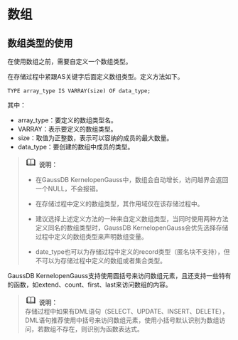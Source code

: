 # 数组<a name="ZH-CN_TOPIC_0289900692"></a>

## 数组类型的使用<a name="zh-cn_topic_0283137521_zh-cn_topic_0237122214_zh-cn_topic_0059778979_s9b23a1cdca6042f3ae428afa25038607"></a>

在使用数组之前，需要自定义一个数组类型。

在存储过程中紧跟AS关键字后面定义数组类型。定义方法如下。

```
TYPE array_type IS VARRAY(size) OF data_type;
```

其中：

-   array\_type：要定义的数组类型名。
-   VARRAY：表示要定义的数组类型。
-   size：取值为正整数，表示可以容纳的成员的最大数量。
-   data\_type：要创建的数组中成员的类型。

>![](public_sys-resources/icon-note.gif) **说明：**  
>-   在GaussDB KernelopenGauss中，数组会自动增长，访问越界会返回一个NULL，不会报错。
>
>-   在存储过程中定义的数组类型，其作用域仅在该存储过程中。
> 
>-   建议选择上述定义方法的一种来自定义数组类型，当同时使用两种方法定义同名的数组类型时，GaussDB KernelopenGauss会优先选择存储过程中定义的数组类型来声明数组变量。
> 
>-   date_type也可以为存储过程中定义的record类型（匿名块不支持），但不可以为存储过程中定义的数组或者集合类型。

GaussDB KernelopenGauss支持使用圆括号来访问数组元素，且还支持一些特有的函数，如extend、count、first、last来访问数组的内容。

>![](public_sys-resources/icon-note.gif) **说明：**   
>存储过程中如果有DML语句（SELECT、UPDATE、INSERT、DELETE），DML语句推荐使用中括号来访问数组元素，使用小括号默认识别为数组访问，若数组不存在，则识别为函数表达式。

## 

